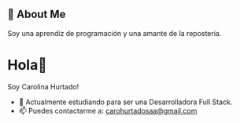 
## 🚀 About Me
Soy una aprendiz de programación y una amante de la repostería.

# Hola👋
Soy Carolina Hurtado!

- 🌱 Actualmente estudiando para ser una Desarrolladora Full Stack.
- 📫 Puedes contactarme a: carohurtadosaa@gmail.com


